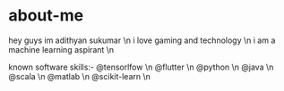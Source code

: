 # about-me

hey guys im adithyan sukumar \n
i love gaming and technology \n
i am a machine learning aspirant \n

known software skills:-
@tensorlfow \n
@flutter \n
@python \n
@java  \n
@scala   \n
@matlab  \n
@scikit-learn  \n
